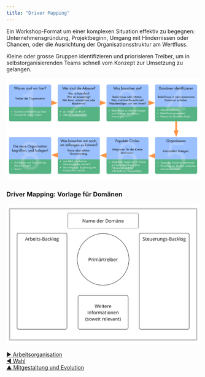 ```yaml
---
title: "Driver Mapping"
---
```



Ein Workshop-Format um einer komplexen Situation effektiv zu begegnen: Unternehmensgründung, Projektbeginn, Umgang mit Hindernissen oder Chancen, oder die Ausrichtung der Organisationsstruktur am Wertfluss.

Kleine oder grosse Gruppen identifizieren und priorisieren Treiber, um in selbstorganisierenden Teams schnell vom Konzept zur Umsetzung zu gelangen.



![inline,fit](img/facilitation-guides/driver-mapping-fg-print.png)


### Driver Mapping: Vorlage für Domänen

![inline,fit](img/templates/domain-template.png)

[&#9654; Arbeitsorganisation](organizing-work.html)<br/>[&#9664; Wahl](role-selection.html)<br/>[&#9650; Mitgestaltung und Evolution](co-creation-and-evolution.html)

